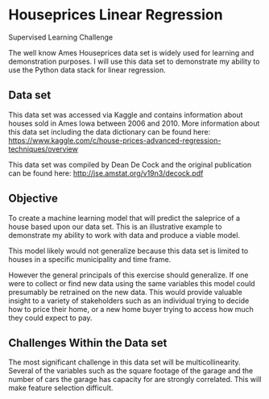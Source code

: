 # Houseprices Linear Regression
Supervised Learning Challenge

The well know Ames Houseprices data set is widely used for learning and demonstration purposes. I will use this data set to demonstrate my ability to use the Python data stack for linear regression.

## Data set

This data set was accessed via Kaggle and contains information about houses sold in Ames Iowa between 2006 and 2010. More information about this data set including the data dictionary can be found here: https://www.kaggle.com/c/house-prices-advanced-regression-techniques/overview

This data set was compiled by Dean De Cock and the original publication can be found here: http://jse.amstat.org/v19n3/decock.pdf

## Objective

To create a machine learning model that will predict the saleprice of a house based upon our data set. This is an illustrative example to demonstrate my ability to work with data and produce a viable model.

This model likely would not generalize because this data set is limited to houses in a specific municipality and time frame.

However the general principals of this exercise should generalize. If one were to collect or find new data using the same variables this model could presumably be retrained on the new data. This would provide valuable insight to a variety of stakeholders such as an individual trying to decide how to price their home, or a new home buyer trying to access how much they could expect to pay.


## Challenges Within the Data set

The most significant challenge in this data set will be multicollinearity. Several of the variables such as the square footage of the garage and the number of cars the garage has capacity for are strongly correlated. This will make feature selection difficult.
